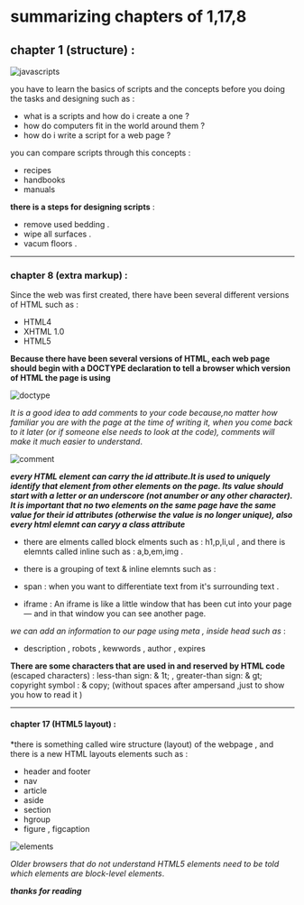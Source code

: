 # summarizing chapters of 1,17,8
## chapter 1 (structure) : 

![javascripts](https://miro.medium.com/max/800/1*bxEkHw1xewxOFjmGunb-Cw.png)

you have to learn the basics of scripts and the concepts before you doing the tasks and designing such as : 
- what is a scripts and how do i create a one ? 
- how do computers fit in the world around them ? 
- how do i write a script for a web page ? 

you can compare scripts through this concepts : 
- recipes 
- handbooks 
- manuals 

**there is a steps for designing scripts** :
- remove used bedding . 
- wipe all surfaces .
- vacum floors . 
***
### chapter 8 (extra markup) :
Since the web was first created, there have been several different versions of HTML such as :

- HTML4
- XHTML 1.0
- HTML5

**Because there have been several versions of HTML, each web page should begin with a DOCTYPE declaration to tell a browser which version of HTML 
the page is using** 


![doctype](https://i.ytimg.com/vi/ZW8qI1HvYJs/maxresdefault.jpg)

*It is a good idea to add comments to your code because,no matter how familiar you are with the page at the time of writing it, when you come back to it later (or if someone else needs to look at the code),
comments will make it much easier to understand*.


![comment](https://www.w3resource.com/w3r_images/html-comment.png)

***every HTML element can carry the id attribute.It is used to uniquely identify that element from other elements on the page. Its value should start with a letter or an underscore (not anumber or any other character). It is important that no two elements on the same page have the same value for their id attributes (otherwise the value is no longer unique),
also every html elemnt can caryy a class attribute*** 

- there are elments called block elments such as :
h1,p,li,ul , and there is elemnts called inline such as : a,b,em,img . 

- there is a grouping of text & inline elemnts such as : 
- span : when you want to differentiate text from it's surrounding text . 
- iframe : An iframe is like a little window that has been cut into your page — and in that window you
can see another page. 

*we can add an information to our page using meta , inside head such as* : 
- description , robots , kewwords , author , expires

**There are some characters that are used in
and reserved by HTML code** (escaped characters) :
less-than sign: & 1t;  , greater-than sign: & gt; copyright symbol : & copy; (without spaces after ampersand ,just to show you how to read it )

***
#### chapter 17 (HTML5 layout) : 

*there is something called wire structure (layout) of the webpage , and there is a new HTML layouts elements such as : 
- header and footer 
- nav
- article
- aside
- section 
- hgroup
- figure , figcaption

![elements](https://www.codeproject.com/KB/HTML/semanticHtml5PageLayout/html5pagelayout.png)


*Older browsers that do not understand HTML5
elements need to be told which elements are
block-level elements*.

***thanks for reading***




